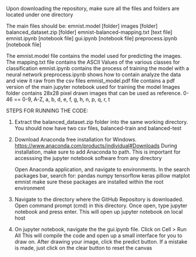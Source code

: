 Upon downloading the repository, make sure all the files and folders are located under one directory

The main files should be:
emnist.model [folder]
images [folder]
balanced_dataset.zip [folder]
emnist-balanced-mapping.txt [text file]
emnist.ipynb [notebook file]
gui.ipynb [notebook file]
preprocess.ipynb [notebook file]

The emnist.model file contains the model used for predicting the images. 
The mapping.txt file contains the ASCII Values of the various classes for classification
emnist.ipynb contains the process of training the model with a neural network
preprocess.ipynb shows how to contain analyze the data and view it raw from the csv files
emnist_model.pdf file contains a pdf version of the main jupyter notebook used for training the model
Images folder contains 28x28 pixel drawn images that can be used as reference. 0-46 == 0-9, A-Z, a, b, d, e, f, g, h, n, p, q, r, t

STEPS FOR RUNNING THE CODE:
1. Extract the balanced_dataset.zip folder into the same working directory. 
You should now have two csv files, balanced-train and balanced-test

2. Download Anaconda free installation for Windows. https://www.anaconda.com/products/individual#Downloads
	During installation, make sure to add Anaconda to path. This is important for accesssing the jupyter
	notebook software from any directory
	
	Open Anaconda application, and navigate to environments. In the search packages bar, search for:
		pandas
		numpy
		tensorflow
		keras
		pillow
		matplot
		emnist
	make sure these packages are installed within the root environment

3. Navigate to the directory where the GitHub Repository is downloaded. Open command prompt (cmd) in this 
directory. Once open, type jupyter notebook and press enter. This will open up jupyter notebook on local host

4. On jupyter notebook, navigate the the gui.ipynb file. Click on Cell > Run All
This will compile the code and open up a small interface for you to draw on. After drawing your image, click the
predict button. If a mistake is made, just click on the clear button to reset the canvas

